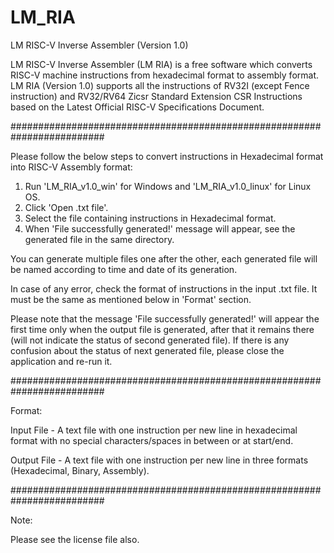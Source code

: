 # LM_RIA
LM RISC-V Inverse Assembler (Version 1.0)

LM RISC-V Inverse Assembler (LM RIA) is a free software which converts RISC-V machine instructions from hexadecimal format to assembly format. 
LM RIA (Version 1.0) supports all the instructions of RV32I (except Fence instruction) and RV32/RV64 Zicsr Standard Extension CSR Instructions based on the Latest Official RISC-V Specifications Document.

#########################################################################

Please follow the below steps to convert instructions in Hexadecimal format into RISC-V Assembly format:

1. Run 'LM_RIA_v1.0_win' for Windows and 'LM_RIA_v1.0_linux' for Linux OS.
2. Click 'Open .txt file'.
3. Select the file containing instructions in Hexadecimal format.
4. When 'File successfully generated!' message will appear, see the generated file in the same directory.

You can generate multiple files one after the other, each generated file will be named according to time and date of its generation. 

In case of any error, check the format of instructions in the input .txt file. It must be the same as mentioned below in 'Format' section. 

Please note that the message 'File successfully generated!' will appear the first time only when the output file is generated, after that it remains there (will not indicate the status of second generated file). If there is any confusion about the status of next generated file, please close the application and re-run it. 

#########################################################################

Format:

Input File  - A text file with one instruction per new line in hexadecimal format with no special characters/spaces in between or at start/end.

Output File - A text file with one instruction per new line in three formats (Hexadecimal, Binary, Assembly).

#########################################################################

Note:

Please see the license file also.
